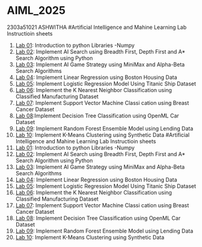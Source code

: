 # AIML_2025  
2303a51021
ASHWITHA
#Artificial Intelligence and Mahine Learning Lab Instructioin sheets
1. [Lab 01](https://github.com/2303A51021/AIML_2025/blob/main/AIML_A1%20(1)%20.pdf): Introduction to python Libraries -Numpy
2. [Lab 02](https://github.com/2303A51021/AIML_2025/blob/main/AIML_A2.pdf): Implement AI Search using Breadth First, Depth First and A* Search Algorithm using Python
3. [Lab 03](https://github.com/2303A51021/AIML_2025/blob/main/AIML_A3.pdf): Implement AI Game Strategy using MiniMax and Alpha-Beta Search Algorithms
4. [Lab 04](https://github.com/2303A51021/AIML_2025/blob/main/AIML_A4.pdf): Implement Linear Regression using Boston Housing Data
5. [Lab 05](https://github.com/2303A51021/AIML_2025/blob/main/AIML_A5.pdf): Implement Logistic Regression Model Using Titanic Ship Dataset
6. [Lab 06](https://github.com/2303A51021/AIML_2025/blob/main/AIML_A6.pdf): Implement the K Nearest Neighbor Classification using Classified Manufacturing Dataset
7. [Lab 07](https://github.com/2303A51021/AIML_2025/blob/main/AIML_A7.pdf): Implement Support Vector Machine Classi cation using Breast Cancer Dataset
8. [Lab 08](https://github.com/2303A51021/AIML_2025/blob/main/AIML_A8.pdf):Implement Decision Tree Classification using OpenML Car Dataset
9. [Lab 09](https://github.com/2303A51021/AIML_2025/blob/main/AIML_A9.pdf): Implement Random Forest Ensemble Model using Lending Data
10. [Lab 10](https://github.com/2303A51021/AIML_2025/blob/main/AIML_A10.pdf): Implement K-Means Clustering using Synthetic Data
#Artificial Intelligence and Mahine Learning Lab Instructioin sheets
1. [Lab 01](https://github.com/2303A51021/AIML_2025/blob/main/lab01_AIMI.ipynb): Introduction to python Libraries -Numpy
2. [Lab 02](https://github.com/2303A51021/AIML_2025/blob/main/lab02_AIML_ipynb.ipynb): Implement AI Search using Breadth First, Depth First and A* Search Algorithm using Python
3. [Lab 03](https://github.com/2303A51021/AIML_2025/blob/main/lab03_AIML.ipynb): Implement AI Game Strategy using MiniMax and Alpha-Beta Search Algorithms
4. [Lab 04](https://github.com/2303A51021/AIML_2025/blob/main/LAB04.ipynb): Implement Linear Regression using Boston Housing Data
5. [Lab 05](https://github.com/2303A51021/AIML_2025/blob/main/lab_05.ipynb): Implement Logistic Regression Model Using Titanic Ship Dataset
6. [Lab 06](https://github.com/2303A51021/AIML_2025/blob/main/lab06_AIML_ipnb.ipynb): Implement the K Nearest Neighbor Classification using Classified Manufacturing Dataset
7. [Lab 07](https://github.com/2303A51021/AIML_2025/blob/main/lab07.ipynb): Implement Support Vector Machine Classi cation using Breast Cancer Dataset
8. [Lab 08](https://github.com/2303A51021/AIML_2025/blob/main/lab08_AIML_.ipynb): Implement Decision Tree Classification using OpenML Car Dataset
9. [Lab 09](): Implement Random Forest Ensemble Model using Lending Data
10. [Lab 10](): Implement K-Means Clustering using Synthetic Data

